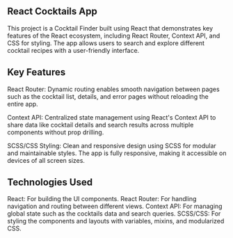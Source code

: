 ## React Cocktails App

This project is a Cocktail Finder built using React that demonstrates key features of the React ecosystem, including React Router, Context API, and CSS for styling. The app allows users to search and explore different cocktail recipes with a user-friendly interface.

## Key Features

React Router: Dynamic routing enables smooth navigation between pages such as the cocktail list, details, and error pages without reloading the entire app.

Context API: Centralized state management using React's Context API to share data like cocktail details and search results across multiple components without prop drilling.

SCSS/CSS Styling: Clean and responsive design using SCSS for modular and maintainable styles. The app is fully responsive, making it accessible on devices of all screen sizes.

## Technologies Used
React: For building the UI components.
React Router: For handling navigation and routing between different views.
Context API: For managing global state such as the cocktails data and search queries.
SCSS/CSS: For styling the components and layouts with variables, mixins, and modularized CSS.
